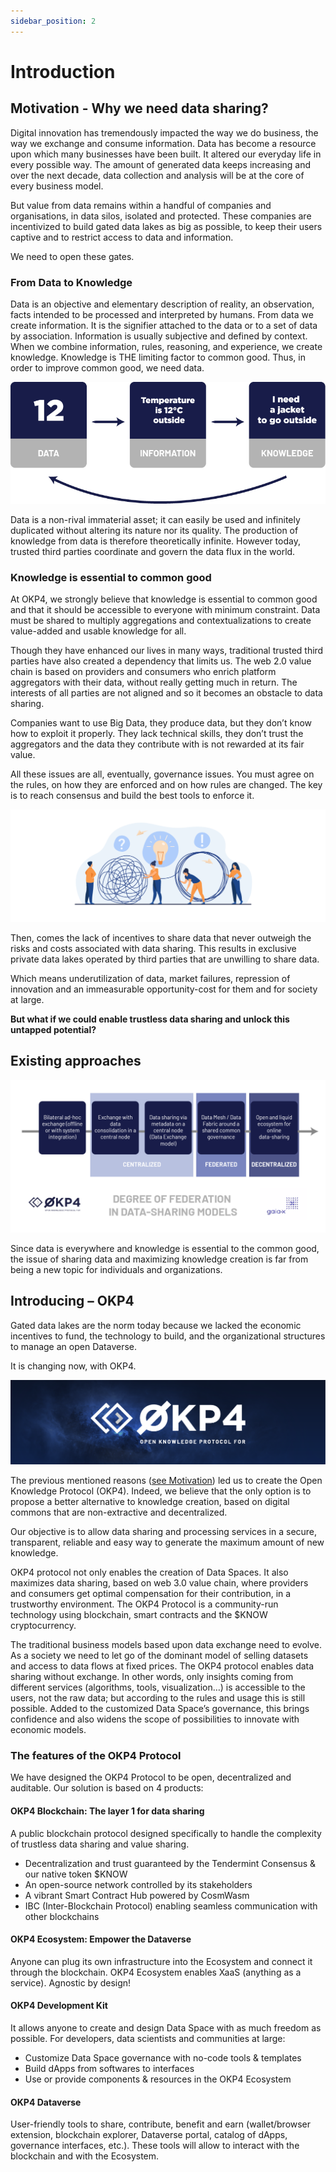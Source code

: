 ```yaml
---
sidebar_position: 2
---
```


# Introduction

## Motivation - Why we need data sharing?

Digital innovation has tremendously impacted the way we do business, the way we exchange and consume information. Data has become a resource upon which many businesses have been built. It altered our everyday life in every possible way. The amount of generated data keeps increasing and over the next decade, data collection and analysis will be at the core of every business model.

But value from data remains within a handful of companies and organisations, in data silos, isolated and protected. These companies are incentivized to build gated data lakes as big as possible, to keep their users captive and to restrict access to data and information.

We need to open these gates.

### From Data to Knowledge

Data is an objective and elementary description of reality, an observation, facts intended to be processed and interpreted by humans. From data we create information. It is the signifier attached to the data or to a set of data by association. Information is usually subjective and defined by context. When we combine information, rules, reasoning, and experience, we create knowledge. Knowledge is THE limiting factor to common good. Thus, in order to improve common good, we need data.

![From data to knowledge](/img/content/Data_to_Knowledge.png)

Data is a non-rival immaterial asset; it can easily be used and infinitely duplicated without altering its nature nor its quality. The production of knowledge from data is therefore theoretically infinite. However today, trusted third parties coordinate and govern the data flux in the world.

### Knowledge is essential to common good

At OKP4, we strongly believe that knowledge is essential to common good and that it should be accessible to everyone with minimum constraint. Data must be shared to multiply aggregations and contextualizations to create value-added and usable knowledge for all.

Though they have enhanced our lives in many ways, traditional trusted third parties have also created a dependency that limits us. The web 2.0 value chain is based on providers and consumers who enrich platform aggregators with their data, without really getting much in return. The interests of all parties are not aligned and so it becomes an obstacle to data sharing.

Companies want to use Big Data, they produce data, but they don’t know how to exploit it properly. They lack technical skills, they don’t trust the aggregators and the data they contribute with is not rewarded at its fair value.

All these issues are all, eventually, governance issues. You must agree on the rules, on how they are enforced and on how rules are changed. The key is to reach consensus and build the best tools to enforce it.

![Frictionless](/img/content/frictionless.png)

Then, comes the lack of incentives to share data that never outweigh the risks and costs associated with data sharing. This results in exclusive private data lakes operated by third parties that are unwilling to share data.

Which means underutilization of data, market failures, repression of innovation and an immeasurable opportunity-cost for them and for society at large.

**But what if we could enable trustless data sharing and unlock this untapped potential?**

## Existing approaches

![Degree of federation in data-sharing models](/img/content/degree_of_federation.png)

Since data is everywhere and knowledge is essential to the common good, the issue of sharing data and maximizing knowledge creation is far from being a new topic for individuals and organizations.

## Introducing – OKP4

Gated data lakes are the norm today because we lacked the economic incentives to fund, the technology to build, and the organizational structures to manage an open Dataverse.

It is changing now, with OKP4.

![OKP4_banner](/img/content/banner_okp4.png)

The previous mentioned reasons ([see Motivation](#motivation---why-we-need-data-sharing)) led us to create the Open Knowledge Protocol (OKP4). Indeed, we believe that the only option is to propose a better alternative to knowledge creation, based on digital commons that are non-extractive and decentralized.

Our objective is to allow data sharing and processing services in a secure, transparent, reliable and easy way to generate the maximum amount of new knowledge.

OKP4 protocol not only enables the creation of Data Spaces. It also maximizes data sharing, based on web 3.0 value chain, where providers and consumers get optimal compensation for their contribution, in a trustworthy environment. The OKP4 Protocol is a community-run technology using blockchain, smart contracts and the $KNOW cryptocurrency.

The traditional business models based upon data exchange need to evolve. As a society we need to let go of the dominant model of selling datasets and access to data flows at fixed prices. The OKP4 protocol enables data sharing without exchange. In other words, only insights coming from different services (algorithms, tools, visualization…) is accessible to the users, not the raw data; but according to the rules and usage this is still possible. Added to the customized Data Space’s governance, this brings confidence and also widens the scope of possibilities to innovate with economic models.

### The features of the OKP4 Protocol

We have designed the OKP4 Protocol to be open, decentralized and auditable. Our solution is based on 4 products:

#### **OKP4 Blockchain**: The layer 1 for data sharing

A public blockchain protocol designed specifically to handle the complexity of trustless data sharing and value sharing.

- Decentralization and trust guaranteed by the Tendermint Consensus & our native token $KNOW
- An open-source network controlled by its stakeholders
- A vibrant Smart Contract Hub powered by CosmWasm
- IBC (Inter-Blockchain Protocol) enabling seamless communication with other blockchains

#### **OKP4 Ecosystem**: Empower the Dataverse

Anyone can plug its own infrastructure into the Ecosystem and connect it through the blockchain. OKP4 Ecosystem enables XaaS (anything as a service). Agnostic by design!

#### **OKP4 Development Kit**

It allows anyone to create and design Data Space with as much freedom as possible. For developers, data scientists and communities at large:

- Customize Data Space governance with no-code tools & templates
- Build dApps from softwares to interfaces
- Use or provide components & resources in the OKP4 Ecosystem

#### **OKP4 Dataverse**

User-friendly tools to share, contribute, benefit and earn (wallet/browser extension, blockchain explorer, Dataverse portal, catalog of dApps, governance interfaces, etc.). These tools will allow to interact with the blockchain and with the Ecosystem.
